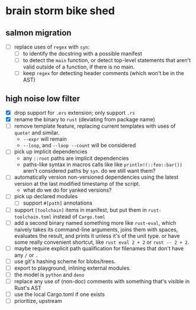 # brain storm bike shed

## salmon migration

- [ ] replace uses of `regex` with `syn`:
  - [ ] to identify the docstring with a possible manifest
  - [ ] to detect the `main` function, or detect top-level statements that
        aren't valid outside of a function, if there is no main.
  - [ ] keep `regex` for detecting header comments (which won't be in the AST)

## high noise low filter

- [x] drop support for `.ers` extension; only support `.rs`
- [x] rename the binary to `rust` (deviating from package name)
- [ ] remove template feature, replacing current templates with uses of `quote!`
      and similar.
  - `--expr` will remain
  - `--loop`, and `--loop --count` will be considered
- [ ] pick up implicit dependencies
  - any `::root` paths are implicit dependencies
  - paths-like syntax in macros calls like like `println!(::foo::bar())` aren't
    considered paths by `syn`. do we still want them?
- [ ] automatically version non-versioned dependencies using the latest version
      at the last modified timestamp of the script.
  - what do we do for yanked versions?
- [ ] pick up declared modules
  - [ ] support `#[path]` annotations
- [ ] support `[toolchain]` items in manifest, but put them in
      `rust-toolchain.toml` instead of `Cargo.toml`
- [ ] add a second binary named something more like `rust-eval`, which naively
      takes its command-line arguments, joins them with spaces, evaluates the
      result, and prints it unless it's of the unit type. or have some really
      convenient shortcut, like `rust eval 2 + 2` or `rust -- 2 + 2`.
- [ ] maybe require explicit path qualification for filenames that don't have
      any `/` or `.`
- [ ] use git's hashing scheme for blobs/trees.
- [ ] export to playground, inlining external modules.
- [ ] the model is `python` and `deno`
- [ ] replace any use of (non-doc) comments with something that's visible in
      Rust's AST
- [ ] use the local Cargo.toml if one exists
- [ ] prioritize, upstream
